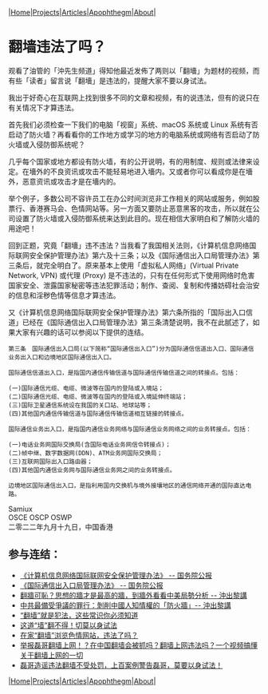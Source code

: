 |[Home](/README.md)|[Projects](/projects.md)|[Articles](/articles.md)|[Apophthegm](/apophthegm.md)|[About](/about.md)|

# 翻墙违法了吗？

观看了油管的「沖先生频道」得知他最近发佈了两则以「翻墻」为题材的视频，而有些「读者」留言说「翻墻」是违法的，提醒大家不要以身试法。

我出于好奇心在互联网上找到很多不同的文章和视频，有的说违法，但有的说只在有关情况下才算违法。

首先我们必须检查一下我们的电脑「视窗」系统、macOS 系统或 Linux 系统有否启动了防火墙？再看看你的工作地方或学习的地方的电脑系统或网络有否启动了防火墙或入侵防御系统呢？

几乎每个国家或地方都设有防火墙，有的公开说明，有的用制度、规则或法律来设定。在墻外的不良资讯或攻击不能轻易地进入墻内。又或者你可以看成你是在墻外，恶意资讯或攻击才是在墻内的。

举个例子，多数公司不容许员工在办公时间浏览非工作相关的网站或服务，例如股票行、香港赛马会、色情网站等。另一方面又要防止恶意黑客的攻击，所以就在公司设置了防火墙或入侵防御系统来达到此目的。现在相信大家明白和了解防火墙的用途吧！

回到正题，究竟「翻墻」违不违法？当我看了我国相关法则，《计算机信息网络国际联网安全保护管理办法》第六及十三条；以及《国际通信出入口局管理办法》第三条后，就完全明白了。原来基本上使用「虚拟私人网络」(Virtual Private Network, VPN) 或代理 (Proxy) 是不违法的，只有在任何形式下使用网络时危害国家安全、泄露国家秘密等违法犯罪活动；制作、查阅、复制和传播妨碍社会治安的信息和淫秽色情等信息才算违法。

又《计算机信息网络国际联网安全保护管理办法》第六条所指的「国际出入口信道」已经在《国际通信出入口局管理办法》第三条清楚说明，我不在此腻述了，如果大家有兴趣的话可以参阅以下提供的连结。

```
第三条　国际通信出入口局(以下简称“国际通信出入口”)分为国际通信信道出入口、国际通信业务出入口和边境地区国际通信出入口。

国际通信信道出入口，是指国内通信传输信道与国际通信传输信道之间的转接点。包括：

(一)国际通信光缆、电缆、微波等在国内的登陆或入境站；  
(二)国际通信光缆、电缆、微波等在国内的登陆或入境延伸终端站；  
(三)国际卫星通信系统设在我国的关口站、地球站等；  
(四)其他国内通信传输信道与国际通信传输信道相互链接的转接点。  

国际通信业务出入口，是指国内通信业务网络与国际通信业务网络之间的业务转接点。包括：

(一)电话业务网国际交换局(含国际电话业务网信令转接点)；  
(二)帧中继、数字数据网(DDN)、ATM业务网国际交换局；  
(三)互联网国际出入口路由器；  
(四)其他国内通信业务网与国际通信业务网之间的业务转接点。  

边境地区国际通信出入口，是指利用国内交换机与境外接壤地区的通信网络开通的国际直达电路。
```

Samiux    
OSCE  OSCP  OSWP    
二零二二年九月十九日，中国香港    

## 参与连结：

- [《计算机信息网络国际联网安全保护管理办法》 -- 国务院公报](http://www.gov.cn/gongbao/content/2011/content_1860856.htm)  
- [《国际通信出入口局管理办法》 -- 国务院公报](http://www.gov.cn/gongbao/content/2003/content_62630.htm)  
- [翻牆可恥？思想的牆才是最高的牆，到牆外看看中美局勢分析 -- 沖出黎講](https://www.youtube.com/watch?v=_wVsBU30CCI)  
- [中共最備受爭議的罪行：剝削中國人知情權的「防火牆」-- 沖出黎講](https://www.youtube.com/watch?v=LH4WOqsbSe8)  
- [“翻墙”就是犯法，这些常识你必须知道](https://mil.sina.cn/2022-02-22/detail-imcwipih4789817.d.html)    
- [这道“墙”翻不得！切莫以身试法](https://www.nudt.edu.cn/zjkd/xysh/abc22f72761f411ea3a6066ecba45366.htm)    
- [在家“翻墙”浏览色情网站，违法了吗？](https://www.thepaper.cn/newsDetail_forward_8738734)    
- [举报磊哥翻墙上网！？在中国翻墙会被抓吗？翻墙上网违法吗？一个视频搞懂关于翻墙上网的一切](https://www.youtube.com/watch?v=pTq5TDpQiNg)  
- [磊哥造谣违法翻墙不受处罚，上百案例警告磊哥，莫要以身试法！](https://www.youtube.com/watch?v=MX8Z-AV9ZGw)  

|[Home](/README.md)|[Projects](/projects.md)|[Articles](/articles.md)|[Apophthegm](/apophthegm.md)|[About](/about.md)|
